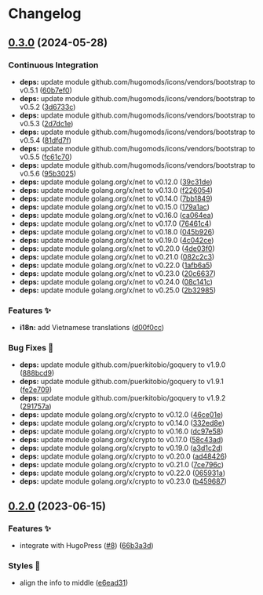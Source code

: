# Changelog

## [0.3.0](https://github.com/hugomods/encrypt/compare/v0.2.0...v0.3.0) (2024-05-28)


### Continuous Integration

* **deps:** update module github.com/hugomods/icons/vendors/bootstrap to v0.5.1 ([60b7ef0](https://github.com/hugomods/encrypt/commit/60b7ef01de78ecd2d4a0f4a35ef03e47723162a4))
* **deps:** update module github.com/hugomods/icons/vendors/bootstrap to v0.5.2 ([3d6733c](https://github.com/hugomods/encrypt/commit/3d6733c628366880beb0b4aa7cba64dea39cd39c))
* **deps:** update module github.com/hugomods/icons/vendors/bootstrap to v0.5.3 ([2d7dc1e](https://github.com/hugomods/encrypt/commit/2d7dc1e203a7c785efad863207403614bca206a2))
* **deps:** update module github.com/hugomods/icons/vendors/bootstrap to v0.5.4 ([81dfd7f](https://github.com/hugomods/encrypt/commit/81dfd7fa46edfe1473d3bc58d5dacb1a78a1fef2))
* **deps:** update module github.com/hugomods/icons/vendors/bootstrap to v0.5.5 ([fc61c70](https://github.com/hugomods/encrypt/commit/fc61c7072488bec38204f01fd9c0a99fa9769111))
* **deps:** update module github.com/hugomods/icons/vendors/bootstrap to v0.5.6 ([95b3025](https://github.com/hugomods/encrypt/commit/95b30252d4b2f21d48c5c2cc05b8c4f4a1553900))
* **deps:** update module golang.org/x/net to v0.12.0 ([39c31de](https://github.com/hugomods/encrypt/commit/39c31defe372d2fcbd6f3f75ae0652af797960f1))
* **deps:** update module golang.org/x/net to v0.13.0 ([f226054](https://github.com/hugomods/encrypt/commit/f226054ab86c8f7df9ab21e0453dc80d91f90f5f))
* **deps:** update module golang.org/x/net to v0.14.0 ([7bb1849](https://github.com/hugomods/encrypt/commit/7bb18498c2fc7985967c3319597ba147d0b22410))
* **deps:** update module golang.org/x/net to v0.15.0 ([179a1ac](https://github.com/hugomods/encrypt/commit/179a1ac59ac457f86b3758bd7c43c1ec527795ee))
* **deps:** update module golang.org/x/net to v0.16.0 ([ca064ea](https://github.com/hugomods/encrypt/commit/ca064ea942d3a879e597cae9e3f34e3f16f84452))
* **deps:** update module golang.org/x/net to v0.17.0 ([76461c4](https://github.com/hugomods/encrypt/commit/76461c4811264ab1798c27c105286dfaf007e996))
* **deps:** update module golang.org/x/net to v0.18.0 ([045b926](https://github.com/hugomods/encrypt/commit/045b92612b7b944d64f042b172c3372fb9515115))
* **deps:** update module golang.org/x/net to v0.19.0 ([4c042ce](https://github.com/hugomods/encrypt/commit/4c042ce9140217ef5d72d1b346ad1077237a8314))
* **deps:** update module golang.org/x/net to v0.20.0 ([4de03f0](https://github.com/hugomods/encrypt/commit/4de03f048a7324789dc31665fb35fc64eac937a1))
* **deps:** update module golang.org/x/net to v0.21.0 ([082c2c3](https://github.com/hugomods/encrypt/commit/082c2c388983d1ba8a19c371621a5fca95e7f05a))
* **deps:** update module golang.org/x/net to v0.22.0 ([1afb6a5](https://github.com/hugomods/encrypt/commit/1afb6a5fea8c173e8ee5ca50178d4bc7368519a3))
* **deps:** update module golang.org/x/net to v0.23.0 ([20c6637](https://github.com/hugomods/encrypt/commit/20c6637355c9bd80572d3da8dfd1a6f7bec20638))
* **deps:** update module golang.org/x/net to v0.24.0 ([08c141c](https://github.com/hugomods/encrypt/commit/08c141c3d787c3f63c722c654749f1f9f9b638b6))
* **deps:** update module golang.org/x/net to v0.25.0 ([2b32985](https://github.com/hugomods/encrypt/commit/2b3298579ff6e1ea0c9f81912a7b1a36d5297866))


### Features ✨

* **i18n:** add Vietnamese translations ([d00f0cc](https://github.com/hugomods/encrypt/commit/d00f0cc209bebea4e0bb99a3d70ddc510a39f62f))


### Bug Fixes 🐞

* **deps:** update module github.com/puerkitobio/goquery to v1.9.0 ([888bcd9](https://github.com/hugomods/encrypt/commit/888bcd9acec5b008e6f3a9308c69994245f90534))
* **deps:** update module github.com/puerkitobio/goquery to v1.9.1 ([fe2e709](https://github.com/hugomods/encrypt/commit/fe2e709b4b0bf6912c2ed693da7f9ec415902594))
* **deps:** update module github.com/puerkitobio/goquery to v1.9.2 ([291757a](https://github.com/hugomods/encrypt/commit/291757a3183f3e180c3826e1cbfec413f4e8d80a))
* **deps:** update module golang.org/x/crypto to v0.12.0 ([46ce01e](https://github.com/hugomods/encrypt/commit/46ce01efa459ca7eddb0ab1988971419551b1a5e))
* **deps:** update module golang.org/x/crypto to v0.14.0 ([332ed8e](https://github.com/hugomods/encrypt/commit/332ed8ed1ff72ebd71be12e15aee06005db3f2a8))
* **deps:** update module golang.org/x/crypto to v0.16.0 ([dc97e58](https://github.com/hugomods/encrypt/commit/dc97e58629d7c912041f47dd9e881facd3542f8a))
* **deps:** update module golang.org/x/crypto to v0.17.0 ([58c43ad](https://github.com/hugomods/encrypt/commit/58c43ad4c22b5b73da93a9e308b962d7f6959a8b))
* **deps:** update module golang.org/x/crypto to v0.19.0 ([a3d1c2d](https://github.com/hugomods/encrypt/commit/a3d1c2d2f0304ea4ed33c7010cba4bdca9f877ea))
* **deps:** update module golang.org/x/crypto to v0.20.0 ([ad48426](https://github.com/hugomods/encrypt/commit/ad4842633679cc121ce546634d7fac8d82246b93))
* **deps:** update module golang.org/x/crypto to v0.21.0 ([7ce796c](https://github.com/hugomods/encrypt/commit/7ce796c5ad302bbabe9489220b30218dd5c88f0d))
* **deps:** update module golang.org/x/crypto to v0.22.0 ([065931a](https://github.com/hugomods/encrypt/commit/065931a8da37fc733dfccc2872bd75d5c6920075))
* **deps:** update module golang.org/x/crypto to v0.23.0 ([b459687](https://github.com/hugomods/encrypt/commit/b459687be8c00515646cb6b9565d70eb633fedd4))

## [0.2.0](https://github.com/hugomods/encrypt/compare/v0.1.0...v0.2.0) (2023-06-15)


### Features ✨

* integrate with HugoPress ([#8](https://github.com/hugomods/encrypt/issues/8)) ([66b3a3d](https://github.com/hugomods/encrypt/commit/66b3a3d723dcf6e08342aaef3f47e2f8ade49d92))


### Styles 🎨

* align the info to middle ([e6ead31](https://github.com/hugomods/encrypt/commit/e6ead31b73a9f3feb9c9270ea6b7b4b6b40b725f))
